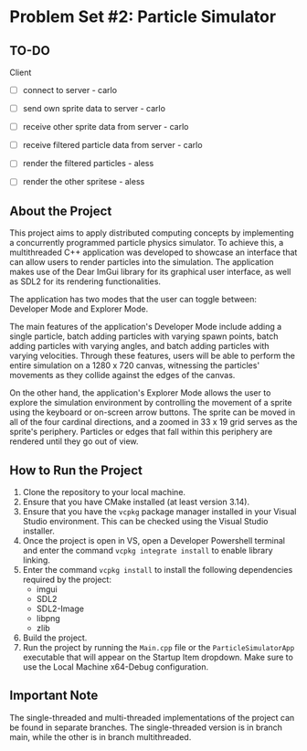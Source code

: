 # Problem Set #2: Particle Simulator

## TO-DO
Client
- [ ] connect to server - carlo
- [ ] send own sprite data to server - carlo
- [ ] receive other sprite data from server - carlo
- [ ] receive filtered particle data from server - carlo
- [ ] render the filtered particles - aless
- [ ] render the other spritese - aless


## About the Project
This project aims to apply distributed computing concepts by implementing a concurrently programmed particle physics simulator. To achieve this, a multithreaded C++ application was developed to showcase an interface that can allow users to render particles into the simulation. The application makes use of the Dear ImGui library for its graphical user interface, as well as SDL2 for its rendering functionalities.

The application has two modes that the user can toggle between: Developer Mode and Explorer Mode.

The main features of the application's Developer Mode include adding a single particle, batch adding particles with varying spawn points, batch adding particles with varying angles, and batch adding particles with varying velocities. Through these features, users will be able to perform the entire simulation on a 1280 x 720 canvas, witnessing the particles' movements as they collide against the edges of the canvas.

On the other hand, the application's Explorer Mode allows the user to explore the simulation environment by controlling the movement of a sprite using the keyboard or on-screen arrow buttons. The sprite can be moved in all of the four cardinal directions, and a zoomed in 33 x 19 grid serves as the sprite's periphery. Particles or edges that fall within this periphery are rendered until they go out of view.

## How to Run the Project
1. Clone the repository to your local machine.
2. Ensure that you have CMake installed (at least version 3.14).
3. Ensure that you have the `vcpkg` package manager installed in your Visual Studio environment. This can be checked using the Visual Studio installer.
4. Once the project is open in VS, open a Developer Powershell terminal and enter the command `vcpkg integrate install` to enable library linking.
5. Enter the command `vcpkg install` to install the following dependencies required by the project:
	- imgui
	- SDL2
	- SDL2-Image
	- libpng
	- zlib
6. Build the project.
7. Run the project by running the `Main.cpp` file or the `ParticleSimulatorApp` executable that will appear on the Startup Item dropdown. Make sure to use the Local Machine x64-Debug configuration.

## Important Note
The single-threaded and multi-threaded implementations of the project can be found in separate branches. The single-threaded version is in branch main, while the other is in branch multithreaded.
